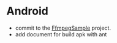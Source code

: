 # Android
- commit to the [FfmpegSample](https://github.com/ArvinChu/Android/tree/master/FfmpegSample) project.
- add document for build apk with ant
